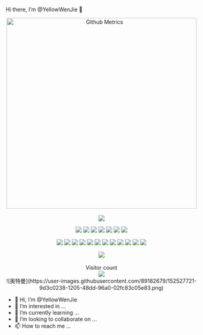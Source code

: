 Hi there, I’m @YellowWenJie 👋


<div align="center">	
	<img width="500" src="https://metrics.lecoq.io/YellowWenJie?template=classic&lines=1&languages=1&languages.limit=8&languages.sections=most-used&languages.colors=github&languages.threshold=0%25&languages.indepth=false&languages.analysis.timeout=15&languages.categories=markup%2C%20programming&languages.recent.categories=markup%2C%20programming&languages.recent.load=300&languages.recent.days=14&config.timezone=Asia%2FShanghai" alt="Github Metrics"/>
	</br>
	</br>
</div>
<div align="center">
  <img  src="https://github-readme-stats.vercel.app/api?username=YellowWenJie&show_icons=true&theme=radical" /></br>
</div>
<div align="center">    

[![](https://img.shields.io/badge/Windows-11-2376bc?style=flat-square&logo=windows&logoColor=ffffff)](https://www.microsoft.com/windows/get-windows-11)
[![](https://img.shields.io/badge/-Java-007396?style=flat-square&logo=java&logoColor=ffffff)](https://www.java.com/)
[![](https://img.shields.io/badge/-JavaScript-f7e018?style=flat-square&logo=javascript&logoColor=white)](https://www.ecma-international.org/)
[![](https://img.shields.io/badge/-HTML5-E34F26?style=flat-square&logo=html5&logoColor=white)](https://html.spec.whatwg.org/)
[![](https://img.shields.io/badge/-CSS3-1572B6?style=flat-square&logo=css3&logoColor=white)](https://www.w3.org/Style/CSS/)
[![](https://img.shields.io/badge/-Less-43853d?style=flat-square&logo=less&logoColor=white)](https://lesscss.org/)
[![](https://img.shields.io/badge/TypeScript-cb3837?style=flat-square&logo=TypeScript&logoColor=ffffff)](https://www.typescriptlang.org/)

[![](https://img.shields.io/badge/-Spring-6DB33F?style=flat-square&logo=spring&logoColor=white)](https://spring.io/projects/spring-framework/)
[![](https://img.shields.io/badge/-MySQL-003545?style=flat-square&logo=mysql&logoColor=white)](https://www.mysql.com/)
[![](https://img.shields.io/badge/-NPM-cb3837?style=flat-square&logo=npm&logoColor=white)](https://npmjs.com/)
[![](https://img.shields.io/badge/-Git-f05032?style=flat-square&logo=git&logoColor=white)](https://git-scm.com/)
[![](https://img.shields.io/badge/-Vue.js-4fc08d?style=flat-square&logo=vue.js&logoColor=ffffff)](https://vuejs.org/)
[![](https://img.shields.io/badge/React-cb3837?style=flat-square&logo=React&logoColor=ffffff)](https://reactjs.org/)
[![](https://img.shields.io/badge/-Node.js-43853d?style=flat-square&logo=node.js&logoColor=ffffff)](https://nodejs.org/)
[![](https://img.shields.io/badge/-Yarn-2496ED?style=flat-square&logo=yarn&logoColor=white)](https://yarnpkg.com/)
[![](https://img.shields.io/badge/-Webpack-3776AB?style=flat-square&logo=webpack&logoColor=white)](https://webpack.js.org/)
[![](https://img.shields.io/badge/-MongoDB-6DB33F?style=flat-square&logo=mongodb&logoColor=white)](https://www.mongodb.com/)
[![](https://img.shields.io/badge/-Bootstrap-cb3837?style=flat-square&logo=bootstrap&logoColor=white)](https://getbootstrap.com/)
[![](https://img.shields.io/badge/-jQuery-003545?style=flat-square&logo=jquery&logoColor=white)](https://jquery.com/)
<!-- [![](https://img.shields.io/badge/Dart-003545?style=flat-square&logo=dart&logoColor=ffffff)](https://dart.dev/) -->
<!-- [![](https://img.shields.io/badge/Shell-f05032?style=flat-square&logo=powershell&logoColor=ffffff)](https://www.shell.com/) -->
<!-- [![](https://img.shields.io/badge/Linux-Ubuntu-2376bc?style=flat-square&logo=ubuntu&logoColor=ffffff)](https://ubuntu.com/) -->
<!-- [![](https://img.shields.io/badge/Linux-Centos-2376bc?style=flat-square&logo=centos&logoColor=ffffff)](https://www.centos.org/) -->
<!-- [![](https://img.shields.io/badge/MacOS-BigSur-2376bc?style=flat-square&logo=apple&logoColor=ffffff)](https://www.apple.com/) -->
<!-- [![](https://img.shields.io/badge/IDE-Visual%20Studio%20Code-blue?style=flat-square&logo=visual-studio-code&logoColor=ffffff)](https://code.visualstudio.com/) -->
<!-- [![](https://img.shields.io/badge/Intellij-Idea-blue?style=flat-square&logo=intellijidea&logoColor=ffffff)](https://www.jetbrains.com/idea/) -->
<!-- [![](https://img.shields.io/badge/IDE-Goland-blue?style=flat-square&logo=jetbrains&logoColor=ffffff)](https://www.jetbrains.com/go/) -->
<!-- [![](https://img.shields.io/badge/IDE-PyCharm-blue?style=flat-square&logo=jetbrains&logoColor=ffffff)](https://www.jetbrains.com/pycharm/) -->
<!-- [![](https://img.shields.io/badge/IDE-Clion-blue?style=flat-square&logo=jetbrains&logoColor=ffffff)](https://www.jetbrains.com/clion/) -->
<!-- [![](https://img.shields.io/badge/IDE-WebStorm-blue?style=flat-square&logo=jetbrains&logoColor=ffffff)](https://www.jetbrains.com/webstorm/) -->
<!-- [![](https://img.shields.io/badge/Andriod-Studio-blue?style=flat-square&logo=android&logoColor=ffffff)](https://developer.android.com/studio/) -->
<!-- [![](https://img.shields.io/badge/Linux-Vim-blue?style=flat-square&logo=vim&logoColor=ffffff)](https://www.vim.org/) -->
<!-- [![](https://img.shields.io/badge/-Golang-f05032?style=flat-square&logo=go&logoColor=ffffff)](https://golang.org/) -->
<!-- [![](https://img.shields.io/badge/-C++-269539?style=flat-square&logo=c%2B%2B&logoColor=ffffff)](https://www.cplusplus.com/) -->
<!-- [![](https://img.shields.io/badge/-Rust-003545?style=flat-square&logo=rust&logoColor=ffffff)](https://www.rust-lang.org/) -->
<!-- [![](https://img.shields.io/badge/-Python-3776AB?style=flat-square&logo=python&logoColor=ffffff)](https://www.python.org/) -->
<!-- [![](https://img.shields.io/badge/-Scala-2496ED?style=flat-square&logo=scala&logoColor=ffffff)](https://www.scala-lang.org/) -->
<!-- [![](https://img.shields.io/badge/Kotlin-2496ED?style=flat-square&logo=kotlin&logoColor=ffffff)](https://kotlinlang.org/) -->
<!-- [![](https://img.shields.io/badge/Lua-cb3837?style=flat-square&logo=lua&logoColor=ffffff)](https://www.lua.org/) -->
<!-- [![](https://img.shields.io/badge/C%23-43853d?style=flat-square&logo=CSharp&logoColor=ffffff)](https://docs.microsoft.com/en-us/dotnet/csharp/) -->
<!-- [![](https://img.shields.io/badge/-Docker-2496ED?style=flat-square&logo=docker&logoColor=ffffff)](https://www.docker.com/) -->
<!-- [![](https://img.shields.io/badge/-Electron-6DB33F?style=flat-square&logo=electron&logoColor=ffffff)](https://www.electronjs.org/) -->
<!-- [![](https://img.shields.io/badge/-Nginx-269539?style=flat-square&logo=nginx&logoColor=ffffff)](https://nginx.org/) -->
<!-- [![](https://img.shields.io/badge/-Kubenetes-2496ED?style=flat-square&logo=kubernetes&logoColor=ffffff)](https://kubernetes.io/) -->
<!-- [![](https://img.shields.io/badge/-ElasticSearch-005571?style=flat-square&logo=elasticsearch&logoColor=white)](https://www.elastic.co/) -->
<!-- [![](https://img.shields.io/badge/-Redis-dc382d?style=flat-square&logo=redis&logoColor=white)](https://redis.io/) -->
<!-- [![](https://img.shields.io/badge/-Flutter-007396?style=flat-square&logo=flutter&logoColor=white)](https://flutter.dev/) -->
<!-- [![](https://img.shields.io/badge/-Gradle-f05032?style=flat-square&logo=gradle&logoColor=white)](https://gradle.org/) -->
<!-- [![](https://img.shields.io/badge/-RabbitMQ-269539?style=flat-square&logo=rabbitmq&logoColor=white)](https://www.rabbitmq.com/) -->
<!-- [![](https://img.shields.io/badge/-Tensorflow-fcc624?style=flat-square&logo=tensorflow&logoColor=white)](https://www.tensorflow.org/) -->
<!-- [![](https://img.shields.io/badge/-Keras-f05032?style=flat-square&logo=keras&logoColor=white)](https://keras.io/) -->
<!-- [![](https://img.shields.io/badge/-PyTorch-269539?style=flat-square&logo=pytorch&logoColor=white)](https://pytorch.org/) -->
<!-- [![](https://img.shields.io/badge/-Markdown-003545?style=flat-square&logo=markdown&logoColor=white)](https://daringfireball.net/projects/markdown/) -->
<!-- [![](https://img.shields.io/badge/-Istio-2496ED?style=flat-square&logo=istio&logoColor=white)](https://https://istio.io/) -->
<!-- [![](https://img.shields.io/badge/-Grafana-f05032?style=flat-square&logo=grafana&logoColor=white)](https://grafana.com/) -->
<!-- [![](https://img.shields.io/badge/-Prometheus-003545?style=flat-square&logo=prometheus&logoColor=white)](https://prometheus.io/) -->
</div>
<div align="center">
	<img src="https://activity-graph.herokuapp.com/graph?username=YellowWenJie&theme=xcode" />
</div>
<div align="center">
	<br>
Visitor count<br>
	<img src="https://profile-counter.glitch.me/YellowWenJie/count.svg" />
</div>

<div align="center">
	![奥特曼](https://user-images.githubusercontent.com/89182679/152527721-9d3c0238-1205-48dd-96a0-02fc83c05e83.png)
</div>


  

- 👋 Hi, I’m @YellowWenJie
- 👀 I’m interested in ...
- 🌱 I’m currently learning ...
- 💞️ I’m looking to collaborate on ...
- 📫 How to reach me ...

<!---
YellowWenJie/YellowWenJie is a ✨ special ✨ repository because its `README.md` (this file) appears on your GitHub profile.
You can click the Preview link to take a look at your changes.
--->
